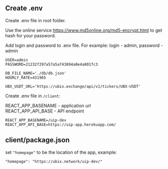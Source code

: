 ## Create .env

Create .env file in root folder.

Use the online service https://www.md5online.org/md5-encrypt.html
to get hash for your password.

Add login and password to .env file.
For example: login - admin, password - admin

```
USER=admin
PASSWORD=21232f297a57a5a743894a0e4a801fc3

DB_FILE_NAME='./db/db.json'
HOURLY_RATE=431965

UBX_USDT_URL='https://ubix.exchange/api/v1/tickers/UBX-USDT'
```

Create .env file in `/client`:

REACT_APP_BASENAME - application url  
REACT_APP_API_BASE - API endpoint

```
REACT_APP_BASENAME=/uip-dev
REACT_APP_API_BASE=https://uip-app.herokuapp.com/
```

## client/package.json

set `"homepage"` to be the location of the app, example:

```
"homepage": "https://ubix.network/uip-dev/"
```